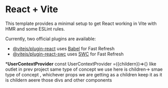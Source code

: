 # React + Vite

This template provides a minimal setup to get React working in Vite with HMR and some ESLint rules.

Currently, two official plugins are available:

- [@vitejs/plugin-react](https://github.com/vitejs/vite-plugin-react/blob/main/packages/plugin-react/README.md) uses [Babel](https://babeljs.io/) for Fast Refresh
- [@vitejs/plugin-react-swc](https://github.com/vitejs/vite-plugin-react-swc) uses [SWC](https://swc.rs/) for Fast Refresh

***UserContextProvider**
const UserContextProvider =({childern})=>{} 
like outlet in prev project same type of concept we use here is children-> smae type of concept , whichever props we are getting as a children keep it as it is  childern aeere those divs and other components
